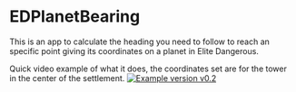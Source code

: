 # EDPlanetBearing

This is an app to calculate the heading you need to follow to reach an specific point giving its coordinates on a planet in Elite Dangerous.

Quick video example of what it does, the coordinates set are for the tower in the center of the settlement.
[![Example version v0.2](https://img.youtube.com/vi/WXC8lZjzBeY/0.jpg)](https://youtu.be/WXC8lZjzBeY)
